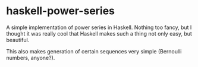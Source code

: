 haskell-power-series
========

A simple implementation of power series in Haskell. Nothing too fancy, but I thought it was really cool that Haskell makes such a thing not only easy, but beautiful.

This also makes generation of certain sequences very simple (Bernoulli numbers, anyone?).
